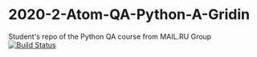 # 2020-2-Atom-QA-Python-A-Gridin
Student's repo of the Python QA course from MAIL.RU Group  
[![Build Status](https://travis-ci.org/alexqrid/2020-2-Atom-QA-Python-A-Gridin.svg?branch=master)](https://travis-ci.org/alexqrid/2020-2-Atom-QA-Python-A-Gridin)
